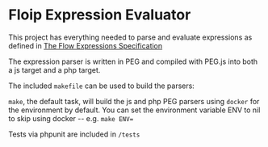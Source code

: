 # Floip Expression Evaluator

This project has everything needed to parse and evaluate expressions as defined
in [The Flow Expressions Specification](https://floip.gitbooks.io/flow-specification/content/fundamentals/expressions.html)

The expression parser is written in PEG and compiled with PEG.js into both a
js target and a php target.

The included `makefile` can be used to build the parsers:

`make`, the default task, will build the js and php PEG parsers using `docker`
for the environment by default. You can set the environment variable ENV to nil
to skip using docker -- e.g. `make ENV=`

Tests via phpunit are included in `/tests`

